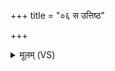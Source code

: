 +++
title = "०६ स उत्तिष्ठ"

+++
<details><summary>मूलम् (VS)</summary>

स उत्ति॑ष्ठ॒ प्रेहि॒ प्र द्र॑व॒ रथः॑ सुच॒क्रः सु॑प॒विः सु॒नाभिः॒।  
प्रति॑ तिष्ठो॒र्ध्वः ॥
</details>